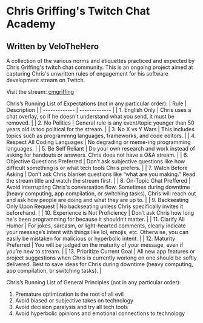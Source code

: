 # Chris Griffing's Twitch Chat Academy
## Written by VeloTheHero

A collection of the various norms and etiquettes practiced and expected by Chris Griffing's twitch chat community. This is an ongoing project aimed at capturing Chris's unwritten rules of engagement for his software development stream on Twitch.

Visit the stream: [cmgriffing](https://www.twitch.tv/cmgriffing)

Chris’s Running List of Expectations (not in any particular order):
| Rule  | Description |
| ------------- | ------------- |
| 1. English Only  | Chris uses a chat overlay, so if he doesn't understand what you send, it must be removed.  |
| 2. No Politics | General rule is any event/topic younger than 50 years old is too political for the stream.  |
| 3. No X vs Y Wars |  This includes topics such as programmng languages, frameworks, and code editors.  |
| 4. Respect All Coding Languages  | No degrading or meme-ing programming languages.  |
| 5. Be Self Reliant  | Do your own research and work instead of asking for handouts or answers. Chris does not have a Q&A stream.  |
| 6. Objective Questions Preferred  | Don’t ask subjective questions like how difficult something is or what tech tools Chris prefers.  |
| 7. Watch Before Asking | Don’t ask Chris blanket questions like “what are you making.” Read the stream title and watch the stream first.  |
| 8. On-Topic Chat Preffered  | Avoid interrupting Chris's conversation flow. Sometimes during downtime (heavy computing, app compilation, or switching tasks), Chris will reach out and ask how people are doing and what they are up to.  |
| 9. Backseating Only Upon Request  | No backseating unless Chris specifically invites it beforehand.  |
| 10. Experience is Not Proficiency  | Don’t ask Chris how long he's been programming for because it shouldn’t matter.   |
| 11. Clarify All Humor  | For jokes, sarcasm, or light-hearted comments, clearly indicate your message’s intent with things like lol, emojis, etc. Otherwise, you can easily be mistaken for malicious or hyperbolic intent.  |
| 12. Maturity Preferred  | You will be judged on the maturity of your message, even if you’re new to stream.   |
| 13. Prioritize Current Goal  | All new app features or project suggestions when Chris is currently working on one should be softly delivered. Best to save ideas for Chris during downtime (heavy computing, app compilation, or switching tasks).  |


Chris’s Running List of General Principles (not in any particular order):
1. Premature optimization is the root of all evil
2. Avoid biased or subjective takes on technology
3. Avoid decision paralysis and try all tech tools
4. Avoid hyperbolic opinions and emotional connections to technology
